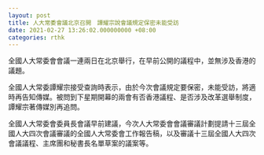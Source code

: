 ```yaml
---
layout: post
title: 人大常委會議北京召開　譚耀宗說會議規定保密未能受訪
date: 2021-02-27 13:26:02.000000000 +08:00
categories: rthk
---
```


全國人大常委會會議一連兩日在北京舉行，在早前公開的議程中，並無涉及香港的議題。

全國人大常委譚耀宗接受查詢時表示，由於今次會議規定要保密，未能受訪，將適時再告知傳媒。被問到下星期開幕的兩會有否香港議程、是否涉及改革選舉制度，譚耀宗著傳媒別再追問。

全國人大常委會委員長會議早前建議，今次人大常委會會議審議計劃提請十三屆全國人大四次會議審議的全國人大常委會工作報告稿，以及審議十三屆全國人大四次會議議程、主席團和秘書長名單草案的議案等。
